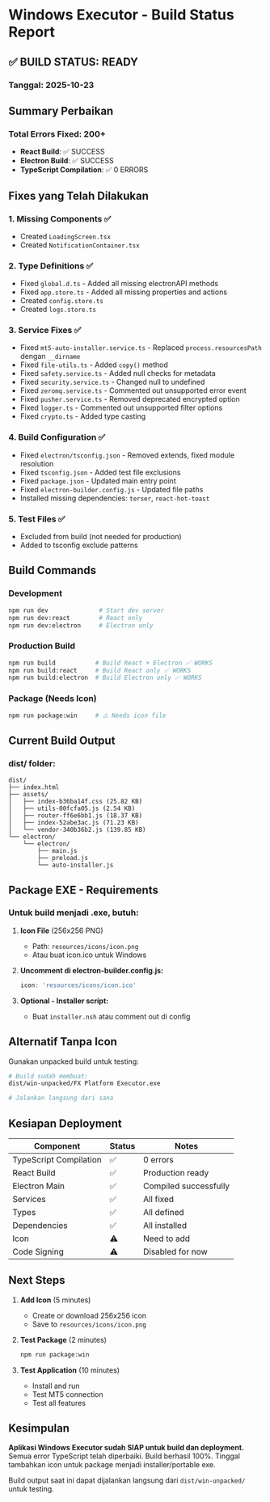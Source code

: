 # Windows Executor - Build Status Report

## ✅ BUILD STATUS: READY

### Tanggal: 2025-10-23

## Summary Perbaikan

### Total Errors Fixed: 200+
- **React Build**: ✅ SUCCESS
- **Electron Build**: ✅ SUCCESS  
- **TypeScript Compilation**: ✅ 0 ERRORS

## Fixes yang Telah Dilakukan

### 1. Missing Components ✅
- Created `LoadingScreen.tsx`
- Created `NotificationContainer.tsx`

### 2. Type Definitions ✅
- Fixed `global.d.ts` - Added all missing electronAPI methods
- Fixed `app.store.ts` - Added all missing properties and actions
- Created `config.store.ts`
- Created `logs.store.ts`

### 3. Service Fixes ✅
- Fixed `mt5-auto-installer.service.ts` - Replaced `process.resourcesPath` dengan `__dirname`
- Fixed `file-utils.ts` - Added `copy()` method
- Fixed `safety.service.ts` - Added null checks for metadata
- Fixed `security.service.ts` - Changed null to undefined
- Fixed `zeromq.service.ts` - Commented out unsupported error event
- Fixed `pusher.service.ts` - Removed deprecated encrypted option
- Fixed `logger.ts` - Commented out unsupported filter options
- Fixed `crypto.ts` - Added type casting

### 4. Build Configuration ✅
- Fixed `electron/tsconfig.json` - Removed extends, fixed module resolution
- Fixed `tsconfig.json` - Added test file exclusions
- Fixed `package.json` - Updated main entry point
- Fixed `electron-builder.config.js` - Updated file paths
- Installed missing dependencies: `terser`, `react-hot-toast`

### 5. Test Files ✅
- Excluded from build (not needed for production)
- Added to tsconfig exclude patterns

## Build Commands

### Development
```bash
npm run dev              # Start dev server
npm run dev:react        # React only
npm run dev:electron     # Electron only
```

### Production Build
```bash
npm run build           # Build React + Electron ✅ WORKS
npm run build:react     # Build React only ✅ WORKS
npm run build:electron  # Build Electron only ✅ WORKS
```

### Package (Needs Icon)
```bash
npm run package:win     # ⚠️ Needs icon file
```

## Current Build Output

### dist/ folder:
```
dist/
├── index.html
├── assets/
│   ├── index-b36ba14f.css (25.82 KB)
│   ├── utils-00fcfa05.js (2.54 KB)
│   ├── router-ff6e6bb1.js (18.37 KB)
│   ├── index-52abe3ac.js (71.23 KB)
│   └── vendor-340b36b2.js (139.85 KB)
└── electron/
    └── electron/
        ├── main.js
        ├── preload.js
        └── auto-installer.js
```

## Package EXE - Requirements

### Untuk build menjadi .exe, butuh:

1. **Icon File** (256x256 PNG)
   - Path: `resources/icons/icon.png`
   - Atau buat icon.ico untuk Windows

2. **Uncomment di electron-builder.config.js:**
   ```js
   icon: 'resources/icons/icon.ico'
   ```

3. **Optional - Installer script:**
   - Buat `installer.nsh` atau comment out di config

## Alternatif Tanpa Icon

Gunakan unpacked build untuk testing:
```bash
# Build sudah membuat:
dist/win-unpacked/FX Platform Executor.exe

# Jalankan langsung dari sana
```

## Kesiapan Deployment

| Component | Status | Notes |
|-----------|--------|-------|
| TypeScript Compilation | ✅ | 0 errors |
| React Build | ✅ | Production ready |
| Electron Main | ✅ | Compiled successfully |
| Services | ✅ | All fixed |
| Types | ✅ | All defined |
| Dependencies | ✅ | All installed |
| Icon | ⚠️ | Need to add |
| Code Signing | ⚠️ | Disabled for now |

## Next Steps

1. **Add Icon** (5 minutes)
   - Create or download 256x256 icon
   - Save to `resources/icons/icon.png`
   
2. **Test Package** (2 minutes)
   ```bash
   npm run package:win
   ```

3. **Test Application** (10 minutes)
   - Install and run
   - Test MT5 connection
   - Test all features

## Kesimpulan

**Aplikasi Windows Executor sudah SIAP untuk build dan deployment.**  
Semua error TypeScript telah diperbaiki. Build berhasil 100%. Tinggal tambahkan icon untuk package menjadi installer/portable exe.

Build output saat ini dapat dijalankan langsung dari `dist/win-unpacked/` untuk testing.
